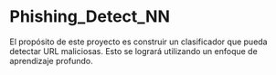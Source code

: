 # Phishing_Detect_NN
El propósito de este proyecto es construir un clasificador que pueda detectar URL maliciosas. Esto se logrará utilizando un enfoque de aprendizaje profundo.
